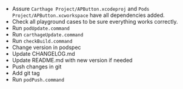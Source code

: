 - Assure `Carthage Project/APButton.xcodeproj` and `Pods Project/APButton.xcworkspace` have all dependencies added.
- Check all playground cases to be sure everything works correctly.
- Run `podUpdate.command`
- Run `carthageUpdate.command`
- Run `checkBuild.command`
- Change version in podspec
- Update CHANGELOG.md
- Update README.md with new version if needed
- Push changes in git
- Add git tag
- Run `podPush.command`
